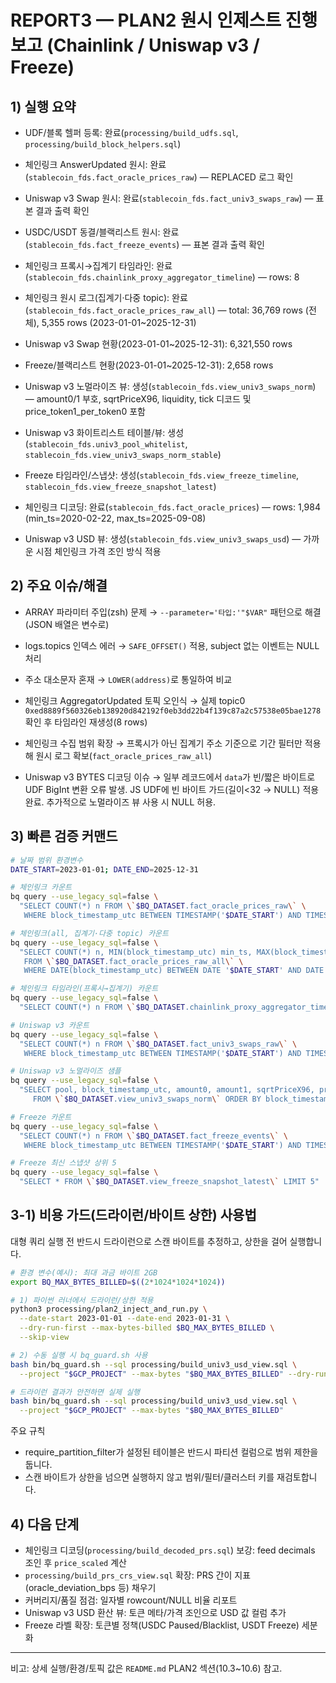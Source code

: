 # REPORT3 — PLAN2 원시 인제스트 진행 보고 (Chainlink / Uniswap v3 / Freeze)

## 1) 실행 요약
- UDF/블록 헬퍼 등록: 완료(`processing/build_udfs.sql`, `processing/build_block_helpers.sql`)
- 체인링크 AnswerUpdated 원시: 완료(`stablecoin_fds.fact_oracle_prices_raw`) — REPLACED 로그 확인
- Uniswap v3 Swap 원시: 완료(`stablecoin_fds.fact_univ3_swaps_raw`) — 표본 결과 출력 확인
- USDC/USDT 동결/블랙리스트 원시: 완료(`stablecoin_fds.fact_freeze_events`) — 표본 결과 출력 확인

- 체인링크 프록시→집계기 타임라인: 완료(`stablecoin_fds.chainlink_proxy_aggregator_timeline`) — rows: 8
- 체인링크 원시 로그(집계기·다중 topic): 완료(`stablecoin_fds.fact_oracle_prices_raw_all`) — total: 36,769 rows (전체), 5,355 rows (2023-01-01~2025-12-31)
- Uniswap v3 Swap 현황(2023-01-01~2025-12-31): 6,321,550 rows
- Freeze/블랙리스트 현황(2023-01-01~2025-12-31): 2,658 rows

- Uniswap v3 노멀라이즈 뷰: 생성(`stablecoin_fds.view_univ3_swaps_norm`) — amount0/1 부호, sqrtPriceX96, liquidity, tick 디코드 및 price_token1_per_token0 포함
- Uniswap v3 화이트리스트 테이블/뷰: 생성(`stablecoin_fds.univ3_pool_whitelist`, `stablecoin_fds.view_univ3_swaps_norm_stable`)
- Freeze 타임라인/스냅샷: 생성(`stablecoin_fds.view_freeze_timeline`, `stablecoin_fds.view_freeze_snapshot_latest`)
- 체인링크 디코딩: 완료(`stablecoin_fds.fact_oracle_prices`) — rows: 1,984 (min_ts=2020-02-22, max_ts=2025-09-08)
- Uniswap v3 USD 뷰: 생성(`stablecoin_fds.view_univ3_swaps_usd`) — 가까운 시점 체인링크 가격 조인 방식 적용

## 2) 주요 이슈/해결
- ARRAY 파라미터 주입(zsh) 문제 → `--parameter='타입:'"$VAR"` 패턴으로 해결(JSON 배열은 변수로)
- logs.topics 인덱스 에러 → `SAFE_OFFSET()` 적용, subject 없는 이벤트는 NULL 처리
- 주소 대소문자 혼재 → `LOWER(address)`로 통일하여 비교

- 체인링크 AggregatorUpdated 토픽 오인식 → 실제 topic0 `0xed8889f560326eb138920d842192f0eb3dd22b4f139c87a2c57538e05bae1278` 확인 후 타임라인 재생성(8 rows)
- 체인링크 수집 범위 확장 → 프록시가 아닌 집계기 주소 기준으로 기간 필터만 적용해 원시 로그 확보(`fact_oracle_prices_raw_all`)
 - Uniswap v3 BYTES 디코딩 이슈 → 일부 레코드에서 `data`가 빈/짧은 바이트로 UDF BigInt 변환 오류 발생. JS UDF에 빈 바이트 가드(길이<32 → NULL) 적용 완료. 추가적으로 노멀라이즈 뷰 사용 시 NULL 허용.

## 3) 빠른 검증 커맨드
```bash
# 날짜 범위 환경변수
DATE_START=2023-01-01; DATE_END=2025-12-31

# 체인링크 카운트
bq query --use_legacy_sql=false \
  "SELECT COUNT(*) n FROM \`$BQ_DATASET.fact_oracle_prices_raw\` \
   WHERE block_timestamp_utc BETWEEN TIMESTAMP('$DATE_START') AND TIMESTAMP('$DATE_END')"

# 체인링크(all, 집계기·다중 topic) 카운트
bq query --use_legacy_sql=false \
  "SELECT COUNT(*) n, MIN(block_timestamp_utc) min_ts, MAX(block_timestamp_utc) max_ts \
   FROM \`$BQ_DATASET.fact_oracle_prices_raw_all\` \
   WHERE DATE(block_timestamp_utc) BETWEEN DATE '$DATE_START' AND DATE '$DATE_END'"

# 체인링크 타임라인(프록시→집계기) 카운트
bq query --use_legacy_sql=false \
  "SELECT COUNT(*) n FROM \`$BQ_DATASET.chainlink_proxy_aggregator_timeline\`"

# Uniswap v3 카운트
bq query --use_legacy_sql=false \
  "SELECT COUNT(*) n FROM \`$BQ_DATASET.fact_univ3_swaps_raw\` \
   WHERE block_timestamp_utc BETWEEN TIMESTAMP('$DATE_START') AND TIMESTAMP('$DATE_END')"

# Uniswap v3 노멀라이즈 샘플
bq query --use_legacy_sql=false \
  "SELECT pool, block_timestamp_utc, amount0, amount1, sqrtPriceX96, price_token1_per_token0 \
     FROM \`$BQ_DATASET.view_univ3_swaps_norm\` ORDER BY block_timestamp_utc DESC LIMIT 5"

# Freeze 카운트
bq query --use_legacy_sql=false \
  "SELECT COUNT(*) n FROM \`$BQ_DATASET.fact_freeze_events\` \
   WHERE block_timestamp_utc BETWEEN TIMESTAMP('$DATE_START') AND TIMESTAMP('$DATE_END')"

# Freeze 최신 스냅샷 상위 5
bq query --use_legacy_sql=false \
  "SELECT * FROM \`$BQ_DATASET.view_freeze_snapshot_latest\` LIMIT 5"
```

## 3-1) 비용 가드(드라이런/바이트 상한) 사용법
대형 쿼리 실행 전 반드시 드라이런으로 스캔 바이트를 추정하고, 상한을 걸어 실행합니다.

```bash
# 환경 변수(예시): 최대 과금 바이트 2GB
export BQ_MAX_BYTES_BILLED=$((2*1024*1024*1024))

# 1) 파이썬 러너에서 드라이런/상한 적용
python3 processing/plan2_inject_and_run.py \
  --date-start 2023-01-01 --date-end 2023-01-31 \
  --dry-run-first --max-bytes-billed $BQ_MAX_BYTES_BILLED \
  --skip-view

# 2) 수동 실행 시 bq_guard.sh 사용
bash bin/bq_guard.sh --sql processing/build_univ3_usd_view.sql \
  --project "$GCP_PROJECT" --max-bytes "$BQ_MAX_BYTES_BILLED" --dry-run-only

# 드라이런 결과가 안전하면 실제 실행
bash bin/bq_guard.sh --sql processing/build_univ3_usd_view.sql \
  --project "$GCP_PROJECT" --max-bytes "$BQ_MAX_BYTES_BILLED"
```

주요 규칙
- require_partition_filter가 설정된 테이블은 반드시 파티션 컬럼으로 범위 제한을 둡니다.
- 스캔 바이트가 상한을 넘으면 실행하지 않고 범위/필터/클러스터 키를 재검토합니다.

## 4) 다음 단계
- 체인링크 디코딩(`processing/build_decoded_prs.sql`) 보강: feed decimals 조인 후 `price_scaled` 계산
- `processing/build_prs_crs_view.sql` 확장: PRS 간이 지표(oracle_deviation_bps 등) 채우기
- 커버리지/품질 점검: 일자별 rowcount/NULL 비율 리포트
 - Uniswap v3 USD 환산 뷰: 토큰 메타/가격 조인으로 USD 값 컬럼 추가
 - Freeze 라벨 확장: 토큰별 정책(USDC Paused/Blacklist, USDT Freeze) 세분화

---

비고: 상세 실행/환경/토픽 값은 `README.md` PLAN2 섹션(10.3~10.6) 참고.
